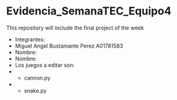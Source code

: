 # Evidencia_SemanaTEC_Equipo4
This repository will include the final project of the week
- Integrantes: 
- Miguel Angel Bustamante Perez A01781583
- Nombre: 
- Nombre: 
- Los juegos a editar son:
- - cannon.py
- - snake.py
